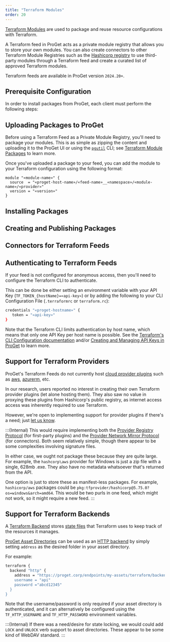```yaml
---
title: "Terraform Modules"
order: 20
---
```


[Terraform Modules](https://developer.hashicorp.com/terraform/language/modules) are used to package and reuse resource configurations with Terraform.

A Terraform feed in ProGet acts as a private module registry that allows you to store your own modules. You can also create connectors to other Terraform Module Registries such as the [Hashicorp registry](https://registry.terraform.io/) to use third-party modules through a Terraform feed and create a curated list of approved Terraform modules.

Terraform feeds are available in ProGet version `2024.20+`.

## Prerequisite Configuration

In order to install packages from ProGet, each client must perform the following steps:

## Uploading Packages to ProGet

Before using a Terraform Feed as a Private Module Registry, you'll need to package your modules. This is as simple as zipping the content and uploading it to the ProGet UI or using the [`pgutil`](/docs/proget/api/pgutil) CLI; see [Terraform Module Packages](#terraform-module-packages) to learn more.

Once you've uploaded a package to your feed, you can add the module to your Terraform configuration using the following format:

```
module "«module-name»" {
  source  = "«proget-host-name»/«feed-name»__«namespace»/«module-name»/«provider»"
  version = "«version»"
}
```

## Installing Packages



## Creating and Publishing Packages


## Connectors for Terraform Feeds


## Authenticating to Terraform Feeds

If your feed is not configured for anonymous access, then you'll need to configure the Terraform CLI to authenticate.

This can be done be either setting an environment variable with your API Key (`TF_TOKEN_{hostName}=«api-key»`) or by adding  the following to your CLI Configuration File (`.terraformrc` or `terraform.rc`):
                
```bash
credentials "«proget-hostname»" {
   token = "«api-key»"
}
```

Note that the Terraform CLI limits authentication by host name, which means that only one API Key per host name is possible. See the [Terraform's CLI Configuration documentation](https://developer.hashicorp.com/terraform/cli/config/config-file#credentials-1) and/or [Creating and Managing API Keys in ProGet](/docs/proget/api/apikeys#creating-and-managing-api-keys) to learn more.

## Support for Terraform Providers

ProGet's Terraform Feeds do not currently host [cloud provider plugins](https://developer.hashicorp.com/terraform/language/providers) such as  [aws](https://registry.terraform.io/providers/hashicorp/aws/latest), [azurerm](https://registry.terraform.io/providers/hashicorp/azurerm/latest), etc. 

In our research, users reported no interest in creating their own Terraform provider plugins (let alone hosting them). They also saw no value in proxying these plugins from Hashicorp's public registry, as internet access access was inherently required to use Terraform.

However, we're open to implementing support for provider plugins if there's a need; just [let us know](https://forums.inedo.com/).

:::(Internal)
This would  require implementing both the [Provider Registry Protocol](https://developer.hashicorp.com/terraform/internals/provider-registry-protocol) (for first-party plugins) and the [Provider Network Mirror Protocol](https://developer.hashicorp.com/terraform/internals/provider-network-mirror-protocol) (for connectors). Both seem relatively simple, though there appear to be some complexities involving signature files.

In either case, we ought not package these because they are quite large. For example, the `hashcorp\aws` provider for Windows is just a zip file with a single, 628mb .exe. They also have no metadata whatsoever that's returned from the API.

One option is just to store these as manifest-less packages. For example, `hashicorp/aws` packages could be `pkg:tfprovider/hashicorp@5.75.0?os=windows&arch=amd64`. This would be two purls in one feed, which might not work, so it might require a new feed.
:::

## Support for Terraform Backends

A [Terraform Backend](https://developer.hashicorp.com/terraform/language/backend) stores [state files](https://developer.hashicorp.com/terraform/language/state) that Terraform uses to keep track of the resources it manages.  

[ProGet Asset Directories](https://docs.inedo.com/docs/proget/asset-directories-file-storage/what-is-an-asset-directory) can be used as an [HTTP backend](https://developer.hashicorp.com/terraform/language/backend/http) by simply setting `address` as the desired folder in your asset directory.

For example:

```bash
terraform {
  backend "http" {
    address = "https://proget.corp/endpoints/my-assets/terraform/backends"'
    username = "api"
    password ="abcd12345"
  }
}
```

Note that the username/password is only required if your asset directory is authenticated, and it can alternatively be configured using the `TF_HTTP_USERNAME` and `TF_HTTP_PASSWORD` environment variables.

:::(Internal)
If there was a need/desire for state locking, we would could add `LOCK` and `UNLOCK` verb support to asset directories. These appear to be some kind of WebDAV standard.
:::

